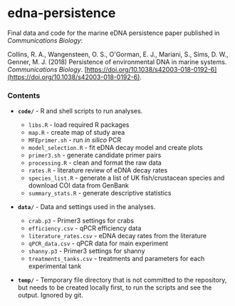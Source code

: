 # edna-persistence

Final data and code for the marine eDNA persistence paper published in _Communications Biology_:

Collins, R. A., Wangensteen, O. S., O'Gorman, E. J., Mariani, S., Sims, D. W., Genner, M. J. (2018) Persistence of environmental DNA in marine systems. _Communications Biology_. [https://doi.org/10.1038/s42003-018-0192-6](https://doi.org/10.1038/s42003-018-0192-6).

### Contents

* **`code/`** - R and shell scripts to run analyses.
    - `libs.R` - load required R packages
    - `map.R` - create map of study area 
    - `MFEprimer.sh` - run _in silico_ PCR
    - `model_selection.R` - fit eDNA decay model and create plots
    - `primer3.sh` - generate candidate primer pairs
    - `processing.R` - clean and format the raw data
    - `rates.R` - literature review of eDNA decay rates 
    - `species_list.R` - generate a list of UK fish/crustacean species and download COI data from GenBank  
    - `summary_stats.R` - generate descriptive statistics

* **`data/`** - Data and settings used in the analyses.
    - `crab.p3` - Primer3 settings for crabs
    - `efficiency.csv` - qPCR efficiency data 
    - `literature_rates.csv` - eDNA decay rates from the literature
    - `qPCR_data.csv` - qPCR data for main experiment
    - `shanny.p3` - Primer3 settings for shanny
    - `treatments_tanks.csv` - treatments and parameters for each experimental tank

* **`temp/`** - Temporary file directory that is not committed to the repository, but needs to be created locally first, to run the scripts and see the output. Ignored by git.
